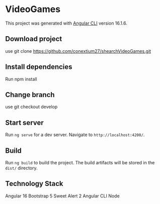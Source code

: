 # VideoGames

This project was generated with [Angular CLI](https://github.com/angular/angular-cli) version 16.1.6.

## Download project

use git clone https://github.com/conextium27/shearchVideoGames.git

## Install dependencies

Run npm install

## Change branch

use git checkout develop

## Start server

Run `ng serve` for a dev server. Navigate to `http://localhost:4200/`. 


## Build

Run `ng build` to build the project. The build artifacts will be stored in the `dist/` directory.


## Technology Stack

Angular 16
Bootstrap 5
Sweet Alert 2
Angular CLI
Node
